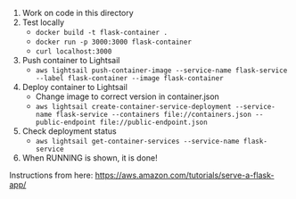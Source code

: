 1. Work on code in this directory
2. Test locally
   - ```docker build -t flask-container .```
   - ```docker run -p 3000:3000 flask-container```
   - ```curl localhost:3000```
3. Push container to Lightsail
   - ```aws lightsail push-container-image --service-name flask-service --label flask-container --image flask-container```
4. Deploy container to Lightsail
   - Change image to correct version in container.json
   - ```aws lightsail create-container-service-deployment --service-name flask-service --containers file://containers.json --public-endpoint file://public-endpoint.json```
5. Check deployment status
   - ```aws lightsail get-container-services --service-name flask-service```
6. When RUNNING is shown, it is done!

Instructions from here: https://aws.amazon.com/tutorials/serve-a-flask-app/